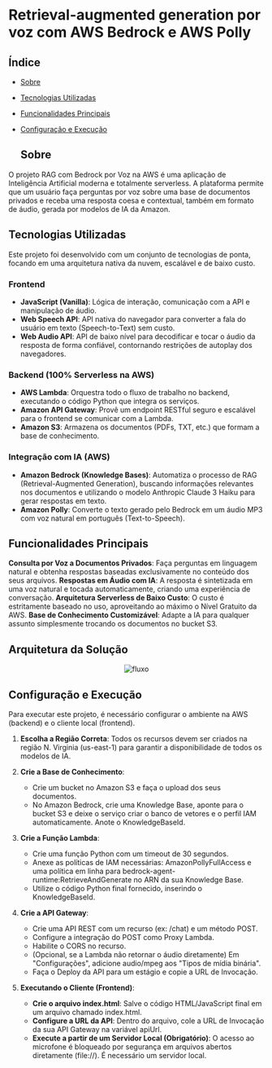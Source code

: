 # Retrieval-augmented generation por voz com AWS Bedrock e AWS Polly


## Índice

- [Sobre](#sobre)
- [Tecnologias Utilizadas](#tecnologias-utilizadas)
- [Funcionalidades Principais](#funcionalidades-principais)
- [Configuração e Execução](#configuração-e-execução)

  ## Sobre

O projeto RAG com Bedrock por Voz na AWS é uma aplicação de Inteligência Artificial moderna e totalmente serverless. A plataforma permite que um usuário faça perguntas por voz sobre uma base de documentos privados e receba uma resposta coesa e contextual, também em formato de áudio, gerada por modelos de IA da Amazon.

## Tecnologias Utilizadas 

Este projeto foi desenvolvido com um conjunto de tecnologias de ponta, focando em uma arquitetura nativa da nuvem, escalável e de baixo custo.

### Frontend

- **JavaScript (Vanilla)**: Lógica de interação, comunicação com a API e manipulação de áudio.
- **Web Speech API**: API nativa do navegador para converter a fala do usuário em texto (Speech-to-Text) sem custo.
- **Web Audio API**: API de baixo nível para decodificar e tocar o áudio da resposta de forma confiável, contornando restrições de autoplay dos navegadores.

### Backend (100% Serverless na AWS)

- **AWS Lambda**: Orquestra todo o fluxo de trabalho no backend, executando o código Python que integra os serviços.
- **Amazon API Gateway**: Provê um endpoint RESTful seguro e escalável para o frontend se comunicar com a Lambda.
- **Amazon S3**: Armazena os documentos (PDFs, TXT, etc.) que formam a base de conhecimento.

### Integração com IA (AWS)

- **Amazon Bedrock (Knowledge Bases)**: Automatiza o processo de RAG (Retrieval-Augmented Generation), buscando informações relevantes nos documentos e utilizando o modelo Anthropic Claude 3 Haiku para gerar respostas em texto.
- **Amazon Polly**: Converte o texto gerado pelo Bedrock em um áudio MP3 com voz natural em português (Text-to-Speech).

## Funcionalidades Principais
**Consulta por Voz a Documentos Privados**: Faça perguntas em linguagem natural e obtenha respostas baseadas exclusivamente no conteúdo dos seus arquivos.
**Respostas em Áudio com IA**: A resposta é sintetizada em uma voz natural e tocada automaticamente, criando uma experiência de conversação.
**Arquitetura Serverless de Baixo Custo**: O custo é estritamente baseado no uso, aproveitando ao máximo o Nível Gratuito da AWS.
**Base de Conhecimento Customizável**: Adapte a IA para qualquer assunto simplesmente trocando os documentos no bucket S3.

## Arquitetura da Solução
<div align="center">
  <img src="https://imgur.com/a/581WfFL.png" alt="fluxo" />
</div>

## Configuração e Execução

Para executar este projeto, é necessário configurar o ambiente na AWS (backend) e o cliente local (frontend).

1. **Escolha a Região Correta**: Todos os recursos devem ser criados na região N. Virginia (us-east-1) para garantir a disponibilidade de todos os modelos de IA.
   
2. **Crie a Base de Conhecimento**:
    -  Crie um bucket no Amazon S3 e faça o upload dos seus documentos.
    - No Amazon Bedrock, crie uma Knowledge Base, aponte para o bucket S3 e deixe o serviço criar o banco de vetores e o perfil IAM automaticamente. Anote o KnowledgeBaseId.
      
3. **Crie a Função Lambda**:
    - Crie uma função Python com um timeout de 30 segundos.
    - Anexe as políticas de IAM necessárias: AmazonPollyFullAccess e uma política em linha para bedrock-agent-runtime:RetrieveAndGenerate no ARN da sua Knowledge Base.
    - Utilize o código Python final fornecido, inserindo o KnowledgeBaseId.
    
4. **Crie a API Gateway**:
    - Crie uma API REST com um recurso (ex: /chat) e um método POST.
    - Configure a integração do POST como Proxy Lambda.
    - Habilite o CORS no recurso.
    - (Opcional, se a Lambda não retornar o áudio diretamente) Em "Configurações", adicione audio/mpeg aos "Tipos de mídia binária".
    -  Faça o Deploy da API para um estágio e copie a URL de Invocação.
      
5. **Executando o Cliente (Frontend)**:
     - **Crie o arquivo index.html**: Salve o código HTML/JavaScript final em um arquivo chamado index.html.
     - **Configure a URL da API**: Dentro do arquivo, cole a URL de Invocação da sua API Gateway na variável apiUrl.
     - **Execute a partir de um Servidor Local (Obrigatório)**: O acesso ao microfone é bloqueado por segurança em arquivos abertos diretamente (file://). É necessário um servidor local.
